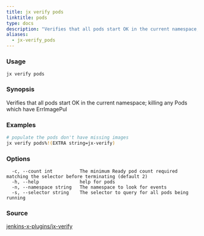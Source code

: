 ```yaml
---
title: jx verify pods
linktitle: pods
type: docs
description: "Verifies that all pods start OK in the current namespace; killing any Pods which have ErrImagePull ***Aliases**: pod*"
aliases:
  - jx-verify_pods
---
```


### Usage

```
jx verify pods
```

### Synopsis

Verifies that all pods start OK in the current namespace; killing any Pods which have ErrImagePul

### Examples

  ```bash
  # populate the pods don't have missing images
  jx verify pods%!(EXTRA string=jx-verify)

  ```

### Options

```
  -c, --count int          The minimum Ready pod count required matching the selector before terminating (default 2)
  -h, --help               help for pods
  -n, --namespace string   The namespace to look for events
  -s, --selector string    The selector to query for all pods being running
```

### Source

[jenkins-x-plugins/jx-verify](https://github.com/jenkins-x-plugins/jx-verify)
